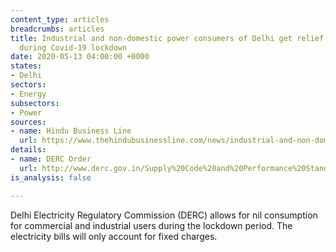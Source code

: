 ```yaml
---
content_type: articles
breadcrumbs: articles
title: Industrial and non-domestic power consumers of Delhi get relief in bills raised
  during Covid-19 lockdown
date: 2020-05-13 04:00:00 +0000
states:
- Delhi
sectors:
- Energy
subsectors:
- Power
sources:
- name: Hindu Business Line
  url: https://www.thehindubusinessline.com/news/industrial-and-non-domestic-power-consumers-of-delhi-get-relief-in-bills-raised-during-covid-19-lockdown/article31515670.ece
details:
- name: DERC Order
  url: http://www.derc.gov.in/Supply%20Code%20and%20Performance%20Standards/Provisional%20billing%20for%20industrial%20and%20non-domestic%20consumers%20-%2004.05.2020.pdf
is_analysis: false

---
```

Delhi Electricity Regulatory Commission (DERC) allows for nil consumption for commercial and industrial users during the lockdown period. The electricity bills will only account for fixed charges.